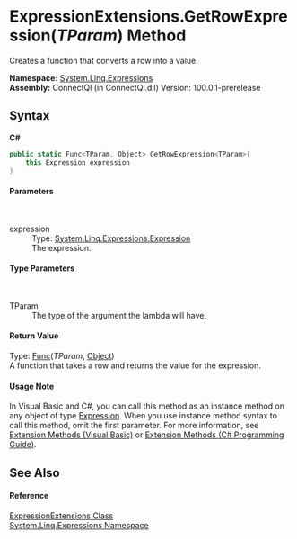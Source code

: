 # ExpressionExtensions.GetRowExpression(*TParam*) Method 
 

Creates a function that converts a row into a value.

**Namespace:**&nbsp;<a href="N_System_Linq_Expressions">System.Linq.Expressions</a><br />**Assembly:**&nbsp;ConnectQl (in ConnectQl.dll) Version: 100.0.1-prerelease

## Syntax

**C#**<br />
``` C#
public static Func<TParam, Object> GetRowExpression<TParam>(
	this Expression expression
)

```


#### Parameters
&nbsp;<dl><dt>expression</dt><dd>Type: <a href="http://msdn2.microsoft.com/en-us/library/bb356138" target="_blank">System.Linq.Expressions.Expression</a><br />The expression.</dd></dl>

#### Type Parameters
&nbsp;<dl><dt>TParam</dt><dd>The type of the argument the lambda will have.</dd></dl>

#### Return Value
Type: <a href="http://msdn2.microsoft.com/en-us/library/bb549151" target="_blank">Func</a>(*TParam*, <a href="http://msdn2.microsoft.com/en-us/library/e5kfa45b" target="_blank">Object</a>)<br />A function that takes a row and returns the value for the expression.

#### Usage Note
In Visual Basic and C#, you can call this method as an instance method on any object of type <a href="http://msdn2.microsoft.com/en-us/library/bb356138" target="_blank">Expression</a>. When you use instance method syntax to call this method, omit the first parameter. For more information, see <a href="http://msdn.microsoft.com/en-us/library/bb384936.aspx">Extension Methods (Visual Basic)</a> or <a href="http://msdn.microsoft.com/en-us/library/bb383977.aspx">Extension Methods (C# Programming Guide)</a>.

## See Also


#### Reference
<a href="T_System_Linq_Expressions_ExpressionExtensions">ExpressionExtensions Class</a><br /><a href="N_System_Linq_Expressions">System.Linq.Expressions Namespace</a><br />